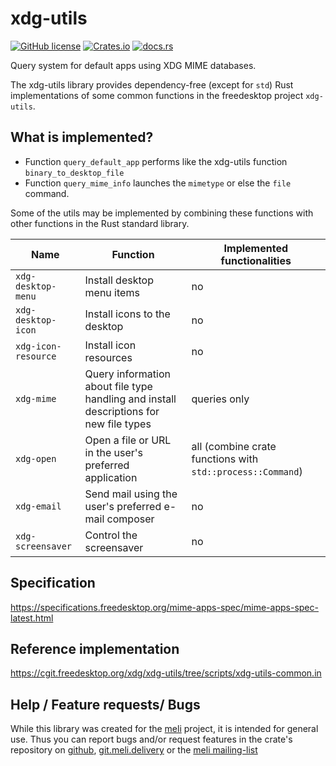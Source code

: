 # xdg-utils

[![GitHub license](https://img.shields.io/github/license/meli/xdg-utils)](https://github.com/meli/xdg-utils/blob/master/COPYING) [![Crates.io](https://img.shields.io/crates/v/xdg-utils)](https://crates.io/crates/xdg-utils) [![docs.rs](https://docs.rs/xdg-utils/badge.svg)](https://docs.rs/xdg-utils)

Query system for default apps using XDG MIME databases.

The xdg-utils library provides dependency-free (except for `std`) Rust implementations of some common functions in the freedesktop project `xdg-utils`.


## What is implemented?
* Function `query_default_app` performs like the xdg-utils function `binary_to_desktop_file`
* Function `query_mime_info` launches the `mimetype` or else the `file` command.

Some of the utils may be implemented by combining these functions with other functions in the Rust standard library.

| Name            | Function                                               | Implemented functionalities|
|-----------------|--------------------------------------------------------|----------------------------|
|`xdg-desktop-menu`| Install desktop menu items                             | no
|`xdg-desktop-icon`| Install icons to the desktop                           | no
|`xdg-icon-resource`| Install icon resources                                 | no
|`xdg-mime`        | Query information about file type handling and install descriptions for new file types| queries only
|`xdg-open`        | Open a file or URL in the user's preferred application | all (combine crate functions with `std::process::Command`)
|`xdg-email`       | Send mail using the user's preferred e-mail composer   | no
|`xdg-screensaver` | Control the screensaver                                | no


## Specification
<https://specifications.freedesktop.org/mime-apps-spec/mime-apps-spec-latest.html>

## Reference implementation
<https://cgit.freedesktop.org/xdg/xdg-utils/tree/scripts/xdg-utils-common.in>

## Help / Feature requests/ Bugs
While this library was created for the [meli](https://meli.delivery) project, it is intended for general use. Thus you can report bugs and/or request features in the crate's repository on [github](https://github.com/meli/xdg-utils), [git.meli.delivery](https://git.meli.delivery/meli/xdg-utils) or the [meli mailing-list](https://meli.delivery/mailing-lists.html)
